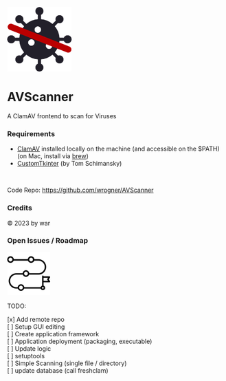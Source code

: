 <img src="doc/img/AVScanner.png" width="150">

# AVScanner

A ClamAV frontend to scan for Viruses

### Requirements

- [ClamAV](https://www.clamav.net/) installed locally on the machine (and accessible on the $PATH)</br>
  (on Mac, install via [brew](https://formulae.brew.sh/formula/clamav#default))
- [CustomTkinter](https://customtkinter.tomschimansky.com/documentation/widgets) (by Tom Schimansky)

<br>

Code Repo: https://github.com/wrogner/AVScanner

### Credits

&copy; 2023 by war

### Open Issues / Roadmap

<img src="doc/img/roadmap.png" width="100">

TODO:

[x] Add remote repo<br>
[ ] Setup GUI editing<br>
[ ] Create application framework<br>
[ ] Application deployment (packaging, executable)<br>
[ ] Update logic<br>
  [ ] setuptools<br>
[ ] Simple Scanning (single file / directory)<br>
[ ] update database (call freshclam)<br>
